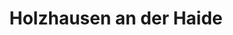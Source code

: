 ---
title: Holzhausen an der Haide
url: /holzhausen-an-der-haide/
latitude: 50.22
longitude: 7.906
---